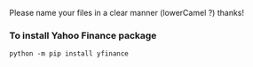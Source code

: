 Please name your files in a clear manner (lowerCamel ?) thanks!


### To install Yahoo Finance package
`python -m pip install yfinance`
